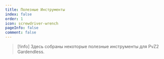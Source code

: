 ```yaml
---
title: Полезные Инструменты
index: false
order: 1
icon: screwdriver-wrench
pageInfo: false
comment: false
---
```


> [!info]
> Здесь собраны некоторые полезные инструменты для PvZ2 Gardendless.

<Catalog />
